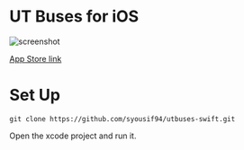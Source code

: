 # UT Buses for iOS

![screenshot](https://i.imgur.com/ZlaWpFb.png "Screenshot")

[App Store link](https://appsto.re/us/n2wYab.i)

# Set Up

`git clone https://github.com/syousif94/utbuses-swift.git`

Open the xcode project and run it.
